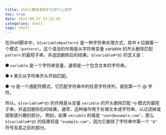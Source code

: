 ```yaml
---
title: shell脚本里的#*@是什么意思
toc: true
date: 2023-09-27 17:22:45
categories: shell
tags: shell
---
```


在Shell脚本中，``${variable#pattern}`` 是一种字符串处理方式，其中 ``#`` 后跟着一个模式``（pattern）``。这个语法的作用是从字符串变量 variable 的开头删除匹配 ``pattern`` 的最短子串，并返回删除后的结果。``${variable#*@}`` 的含义是：

● ``variable`` 是一个字符串变量，通常是一个包含文本的字符串。

● ``#`` 表示从字符串开头开始匹配。

● ``*@`` 是一个通配符模式，它匹配字符串中的任意字符序列，直到第一个 @ 字符。

所以，``${variable#*@}`` 的作用是从变量 ``variable`` 的开头删除匹配 ``*@`` 模式的最短子串，并返回删除后的结果。通常，这种操作用于处理文本或字符串，以过滤掉或提取感兴趣的部分。
例如，如果 ``variable`` 的值是 ``"user@example.com"``，那么 ``${variable#*@}`` 的结果将是 ``"example.com"``，因为它删除了字符串中第一个 ``"@"`` 符号及其之前的部分。